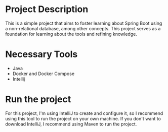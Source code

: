 # Project Description
This is a simple project that aims to foster learning about Spring Boot using a non-relational database, among other concepts. This project serves as a foundation for learning about the tools and refining knowledge.

# Necessary Tools
- Java
- Docker and Docker Compose
- Intellij

# Run the project
For this project, I'm using IntelliJ to create and configure it, so I recommend using this tool to run the project on your own machine. If you don't want to download IntelliJ, I recommend using Maven to run the project.
